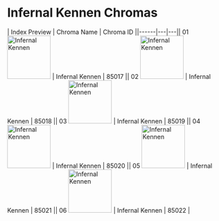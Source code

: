 # Infernal Kennen Chromas

| Index  Preview | Chroma Name | Chroma ID ||------|---|---|| 01  <img src='https://raw.communitydragon.org/latest/plugins/rcp-be-lol-game-data/global/default/v1/champion-chroma-images/85/85017.png' alt='Infernal Kennen' width='100'> | Infernal Kennen | 85017 || 02  <img src='https://raw.communitydragon.org/latest/plugins/rcp-be-lol-game-data/global/default/v1/champion-chroma-images/85/85018.png' alt='Infernal Kennen' width='100'> | Infernal Kennen | 85018 || 03  <img src='https://raw.communitydragon.org/latest/plugins/rcp-be-lol-game-data/global/default/v1/champion-chroma-images/85/85019.png' alt='Infernal Kennen' width='100'> | Infernal Kennen | 85019 || 04  <img src='https://raw.communitydragon.org/latest/plugins/rcp-be-lol-game-data/global/default/v1/champion-chroma-images/85/85020.png' alt='Infernal Kennen' width='100'> | Infernal Kennen | 85020 || 05  <img src='https://raw.communitydragon.org/latest/plugins/rcp-be-lol-game-data/global/default/v1/champion-chroma-images/85/85021.png' alt='Infernal Kennen' width='100'> | Infernal Kennen | 85021 || 06  <img src='https://raw.communitydragon.org/latest/plugins/rcp-be-lol-game-data/global/default/v1/champion-chroma-images/85/85022.png' alt='Infernal Kennen' width='100'> | Infernal Kennen | 85022 |